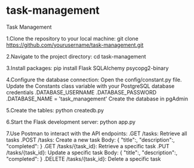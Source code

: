 # task-management

Task Management

1.Clone the repository to your local machine:
git clone https://github.com/yourusername/task-management.git

2.Navigate to the project directory:
cd task-management

3.Install packages:
pip install Flask SQLAlchemy psycopg2-binary

4.Configure the database connection:
Open the config/constant.py file.
Update the Constants class variable with your PostgreSQL database credentials
.DATABASE_USERNAME
.DATABASE_PASSWORD
.DATABASE_NAME = 'task_management'
Create the database in pgAdmin

5.Create the tables:
python createdb.py

6.Start the Flask development server:
python app.py

7.Use Postman to interact with the API endpoints:
.GET /tasks: Retrieve all tasks
.POST /tasks: Create a new task
Body: {
"title":,
"description":,
"completed":
}
.GET /tasks/{task_id}: Retrieve a specific task
.PUT /tasks/{task_id}: Update a specific task
Body: {
"title":,
"description":,
"completed":
}
.DELETE /tasks/{task_id}: Delete a specific task
